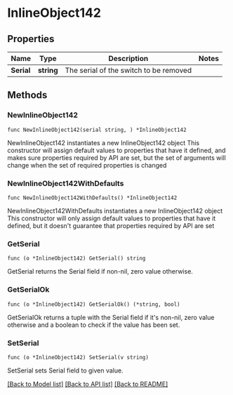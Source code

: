 # InlineObject142

## Properties

Name | Type | Description | Notes
------------ | ------------- | ------------- | -------------
**Serial** | **string** | The serial of the switch to be removed | 

## Methods

### NewInlineObject142

`func NewInlineObject142(serial string, ) *InlineObject142`

NewInlineObject142 instantiates a new InlineObject142 object
This constructor will assign default values to properties that have it defined,
and makes sure properties required by API are set, but the set of arguments
will change when the set of required properties is changed

### NewInlineObject142WithDefaults

`func NewInlineObject142WithDefaults() *InlineObject142`

NewInlineObject142WithDefaults instantiates a new InlineObject142 object
This constructor will only assign default values to properties that have it defined,
but it doesn't guarantee that properties required by API are set

### GetSerial

`func (o *InlineObject142) GetSerial() string`

GetSerial returns the Serial field if non-nil, zero value otherwise.

### GetSerialOk

`func (o *InlineObject142) GetSerialOk() (*string, bool)`

GetSerialOk returns a tuple with the Serial field if it's non-nil, zero value otherwise
and a boolean to check if the value has been set.

### SetSerial

`func (o *InlineObject142) SetSerial(v string)`

SetSerial sets Serial field to given value.



[[Back to Model list]](../README.md#documentation-for-models) [[Back to API list]](../README.md#documentation-for-api-endpoints) [[Back to README]](../README.md)


